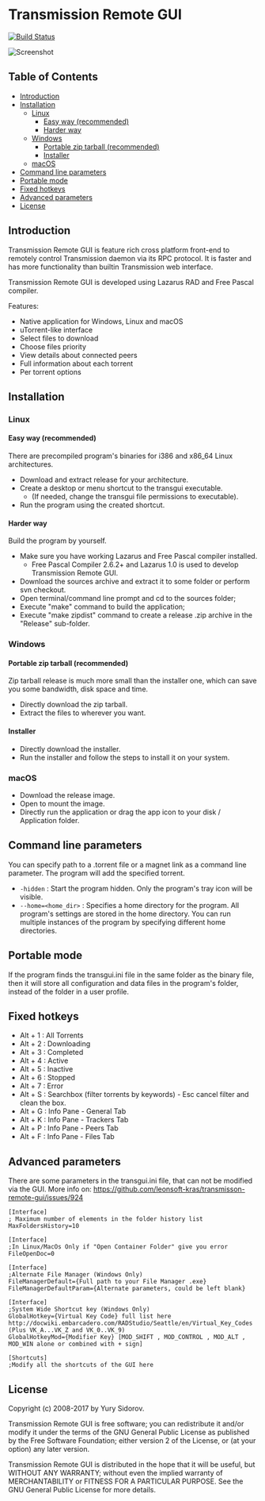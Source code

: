 # Transmission Remote GUI
[![Build Status](https://travis-ci.org/leonsoft-kras/transmisson-remote-gui.svg?branch=master)](https://travis-ci.org/leonsoft-kras/transmisson-remote-gui)

![Screenshot](http://i.imgur.com/Dum7Oka.png)

<!-- START doctoc generated TOC please keep comment here to allow auto update -->
<!-- DON'T EDIT THIS SECTION, INSTEAD RE-RUN doctoc TO UPDATE -->
## Table of Contents

- [Introduction](#introduction)
- [Installation](#installation)
  - [Linux](#linux)
    - [Easy way (recommended)](#easy-way-recommended)
    - [Harder way](#harder-way)
  - [Windows](#windows)
    - [Portable zip tarball (recommended)](#portable-zip-tarball-recommended)
    - [Installer](#installer)
  - [macOS](#macos)
- [Command line parameters](#command-line-parameters)
- [Portable mode](#portable-mode)
- [Fixed hotkeys](#fixed-hotkeys)
- [Advanced parameters](#advanced-parameters)
- [License](#license)

<!-- END doctoc generated TOC please keep comment here to allow auto update -->

## Introduction

Transmission Remote GUI is feature rich cross platform front-end to remotely control Transmission daemon via its RPC protocol. It is faster and has more functionality than builtin Transmission web interface.

Transmission Remote GUI is developed using Lazarus RAD and Free Pascal compiler.

Features:
 * Native application for Windows, Linux and macOS
 * uTorrent-like interface
 * Select files to download
 * Choose files priority
 * View details about connected peers
 * Full information about each torrent
 * Per torrent options

## Installation

### Linux

#### Easy way (recommended)

There are precompiled program's binaries for i386 and x86_64 Linux architectures.

 - Download and extract release for your architecture.
 - Create a desktop or menu shortcut to the transgui executable.
   * (If needed, change the transgui file permissions to executable).
 - Run the program using the created shortcut.

#### Harder way

Build the program by yourself.

 - Make sure you have working Lazarus and Free Pascal compiler installed.
   * Free Pascal Compiler 2.6.2+ and Lazarus 1.0 is used to develop Transmission Remote GUI.
 - Download the sources archive and extract it to some folder or perform svn checkout.
 - Open terminal/command line prompt and cd to the sources folder;
 - Execute "make" command to build the application;
 - Execute "make zipdist" command to create a release .zip archive in the "Release" sub-folder.

### Windows

#### Portable zip tarball (recommended)

Zip tarball release is much more small than the installer one, which can save you some bandwidth, disk space and time.

 - Directly download the zip tarball.
 - Extract the files to wherever you want.

#### Installer
 - Directly download the installer.
 - Run the installer and follow the steps to install it on your system.

### macOS

 - Download the release image.
 - Open to mount the image.
 - Directly run the application or drag the app icon to your disk / Application folder.

## Command line parameters

You can specify path to a .torrent file or a magnet link as a command line parameter. The program will add the specified torrent.

 - `-hidden` : Start the program hidden. Only the program's tray icon will be visible.
 - `--home=<home_dir>` : Specifies a home directory for the program. All program's settings are stored in the home directory. You can run multiple instances of the program by specifying different home directories.

## Portable mode

If the program finds the transgui.ini file in the same folder as the binary file, then it will store all configuration and data files in the program's folder, instead of the folder in a user profile.

## Fixed hotkeys

 - Alt + 1 : All Torrents
 - Alt + 2 : Downloading
 - Alt + 3 : Completed
 - Alt + 4 : Active
 - Alt + 5 : Inactive
 - Alt + 6 : Stopped
 - Alt + 7 : Error
 - Alt + S : Searchbox (filter torrents by keywords) - Esc cancel filter and clean the box.
 - Alt + G : Info Pane - General Tab
 - Alt + K : Info Pane - Trackers Tab
 - Alt + P : Info Pane - Peers Tab
 - Alt + F : Info Pane - Files Tab

## Advanced parameters

There are some parameters in the transgui.ini file, that can not be modified via the GUI.
More info on: https://github.com/leonsoft-kras/transmisson-remote-gui/issues/924

```
[Interface]
; Maximum number of elements in the folder history list
MaxFoldersHistory=10

[Interface]
;In Linux/MacOs Only if "Open Container Folder" give you error
FileOpenDoc=0

[Interface]
;Alternate File Manager (Windows Only)
FileManagerDefault={Full path to your File Manager .exe}
FileManagerDefaultParam={Alternate parameters, could be left blank}

[Interface]
;System Wide Shortcut key (Windows Only)
GlobalHotkey={Virtual Key Code} full list here http://docwiki.embarcadero.com/RADStudio/Seattle/en/Virtual_Key_Codes (Plus VK_A...VK_Z and VK_0..VK_9)
GlobalHotkeyMod={Modifier Key} [MOD_SHIFT , MOD_CONTROL , MOD_ALT , MOD_WIN alone or combined with + sign]

[Shortcuts]
;Modify all the shortcuts of the GUI here
```

## License

Copyright (c) 2008-2017 by Yury Sidorov.

Transmission Remote GUI is free software; you can redistribute it and/or modify it under the terms of the GNU General Public License as published by the Free Software Foundation; either version 2 of the License, or (at your option) any later version.

Transmission Remote GUI is distributed in the hope that it will be useful, but WITHOUT ANY WARRANTY; without even the implied warranty of MERCHANTABILITY or FITNESS FOR A PARTICULAR PURPOSE. See the GNU General Public License for more details.

